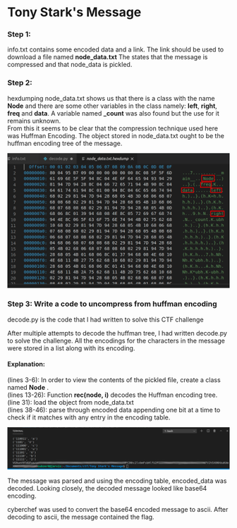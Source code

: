# Tony Stark's Message

 ### Step 1:
info.txt contains some encoded data and a link. The link should be used to download a file named **node_data.txt**
The states that the message is compressed and that node_data is pickled.

### Step 2: 
hexdumping node_data.txt shows us that there is a class with the name **Node** and there are some other variables in the class namely: **left**, **right**, **freq** and **data**. A variable named **_count** was also found but the use for it remains unknown.<br>
From this it seems to be clear that the compression technique used here was Huffman Encoding. The object stored in node_data.txt ought to be the huffman encoding tree of the message.

![Hexdump of node_data.txt](hexdump.png)

### Step 3: Write a code to uncompress from huffman encoding
decode.py is the code that I had written to solve this CTF challenge

After multiple attempts to decode the huffman tree, I had written decode.py to solve the challenge. All the encodings for the characters in the message were stored in a list along with its encoding.

#### Explanation:

(lines 3-6): In order to view the contents of the pickled file, create a class named **Node** .<br>
(lines 13-26): Function **rec(node, i)** decodes the Huffman encoding tree.<br>
(line 31): load the object from node_data.txt<br>
(lines 38-46): parse through encoded data appending one bit at a time to check if it matches with any entry in the encoding table.<br>

![output](output.png)

The message was parsed and using the encoding table, encoded_data was decoded. Looking closely, the decoded message looked like base64 encoding.

cyberchef was used to convert the base64 encoded message to ascii. After decoding to ascii, the message contained the flag.
